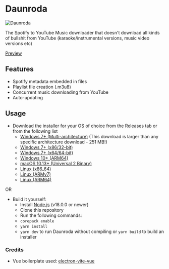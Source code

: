 # Daunroda

![Daunroda](https://i.imgur.com/F3H2vci.png)

The Spotify to YouTube Music downloader that doesn't download all kinds of
bullshit from YouTube (karaoke/instrumental versions, music video versions etc)

[Preview](https://youtu.be/wE3au2PUj10)

## Features

- Spotify metadata embedded in files
- Playlist file creation (.m3u8)
- Concurrent music downloading from YouTube
- Auto-updating

## Usage

- Download the installer for your OS of choice from the Releases tab or from the following list
  - [Windows 7+ (Multi-architecture)](https://github.com/daunroda/daunroda-app/releases/latest/download/Daunroda-v0.0.1-alpha.10-win.exe) (This download is larger than any specific architecture download - 251 MB!)
  - [Windows 7+ (x86/32-bit)](https://github.com/daunroda/daunroda-app/releases/latest/download/Daunroda-v0.0.1-alpha.10-win-ia32.exe)
  - [Windows 7+ (x64/64-bit)](https://github.com/daunroda/daunroda-app/releases/latest/download/Daunroda-v0.0.1-alpha.10-win-x64.exe)
  - [Windows 10+ (ARM64)](https://github.com/daunroda/daunroda-app/releases/latest/download/Daunroda-v0.0.1-alpha.10-win-arm64.exe)
  - [macOS 10.13+ (Universal 2 Binary)](https://github.com/daunroda/daunroda-app/releases/latest/download/Daunroda-v0.0.1-alpha.10-mac-universal.dmg)
  - [Linux (x86_64)](https://github.com/daunroda/daunroda-app/releases/latest/download/Daunroda-v0.0.1-alpha.10-linux-x86_64.AppImage)
  - [Linux (ARMv7)](https://github.com/daunroda/daunroda-app/releases/latest/download/Daunroda-v0.0.1-alpha.10-linux-armv7l.AppImage)
  - [Linux (ARM64)](https://github.com/daunroda/daunroda-app/releases/latest/download/Daunroda-v0.0.1-alpha.10-linux-arm64.AppImage)

OR

- Build it yourself:
  - Install [Node.js](https://nodejs.org/) (v18.0.0 or newer)
  - Clone this repository
  - Run the following commands:
  - `corepack enable`
  - `yarn install`
  - `yarn dev` to run Daunroda without compiling or `yarn build` to build an installer

### Credits

- Vue boilerplate used: [electron-vite-vue](https://github.com/electron-vite/electron-vite-vue)
